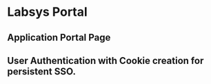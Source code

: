 # Labsys Portal

## Application Portal Page

## User Authentication with Cookie creation for persistent SSO.
